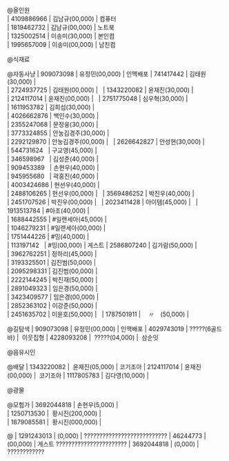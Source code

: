 @올인원  
|  4109886966  |  김남규(00,000)  |  컴퓨터  
|  1819462732  |  김남규(00,000)  |  노트북  
|  1325002514  |  이송미(30,000)  |  본인컴  
|  1995657009  |  이송미(00,000)  |  남친컴  

@식재료

@자동사냥
|  909073098   |  유정민(00,000)  |  인맥배포
|  741417442   |  김태원(30,000)  |  
|  2724937725  |  김태원(00,000)  |  
|  1343220082  |  윤재진(30,000)  |  
|  2124117014  |  윤재진(00,000)  |  
|  2751775048  |  심우혁(30,000)  |  
|  1611953782  |  김희섭(30,000)  |  
|  4026662876  |  백인수(30,000)  |  
|  2355247068  |  문정웅(30,000)  |  
|  3773324855  |  안눙김경주(30,000)  |  
|  2292129870  |  안눙김경주(00,000)  |  
|  2626642827  |  안성현(30,000)  |  
|  544731624   |  구교영(45,000)  |  
|  346598967   |  김성준(40,000)  |  
|  909453389   |  손현우(40,000)  |  
|  945955680   |  곽홍진(40,000)  |  
|  4003424686  |  현선우(40,000)  |  
|  2488106265  |  현선우(00,000)  |  
|  3569486252  |  박진우(40,000)  |  
|  2451707526  |  박진우(00,000)  |  
|  2023411428  |  아이템(45,000)  |  
|  1913513784  |  #아조(40,000)  |  
|  1688442555  |  #일랜세아(45,000)  |  
|  1046279231  |  #일랜세아(00,000)  |  
|  1751444226  |  #밍(40,000)  |  
|  113197142   |  #밍(00,000)  |  게스트
|  2586807240  |  김가람(50,000)  |  
|  3962762251  |  정하리(45,000)  |  
|  3193325501  |  김진범(50,000)  |  
|  2095298331  |  김진범(00,000)  |  
|  2222144245  |  박진재(50,000)  |  
|  2891049323  |  임은경(50,000)  |  
|  3423409577  |  임은경(00,000)  |  
|  2852363102  |  이강준(50,000)  |  
|  2451635702  |  이윤호(50,000)  |  
|  1787501911  |  　〃　(50,000)  |  

@길탐색
|  909073098   |  유정민(00,000)  |  인맥배포
|  4029743019  |  ?????(6골드바)  |  이웃집형
|  4228093208  |  ?????(04,000)  |  삼순잇

@음유시인

@배달
|  1343220082  |  윤재진(05,000)  |  코기조아
|  2124117014  |  윤재진(00,000)  |  코기조아
|  1117805783  |  김다영(10,000)  |  

@광물

@모험가
|  3692044818  |  손현우(5,000)  |  
|  1250713530  |  황시진(200,000)  |  
|  1879085581  |  황시진(000,000)  |  

@
|  1291243013  |  (0,000) |  ???????????????????????????
|  46244773    |  (00,000) | 게스트 ???????????????????????
|  3692044818  |  (0,000) | ????????????
